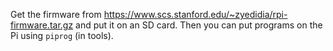Get the firmware from https://www.scs.stanford.edu/~zyedidia/rpi-firmware.tar.gz and put it on an SD card. Then you can put programs on the Pi using `piprog` (in tools).
